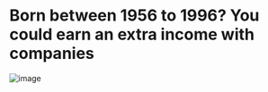 # Born between 1956 to 1996? You could earn an extra income with companies

![image](.src/Capture.png)
